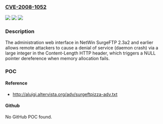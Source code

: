 ### [CVE-2008-1052](https://cve.mitre.org/cgi-bin/cvename.cgi?name=CVE-2008-1052)
![](https://img.shields.io/static/v1?label=Product&message=n%2Fa&color=blue)
![](https://img.shields.io/static/v1?label=Version&message=n%2Fa&color=blue)
![](https://img.shields.io/static/v1?label=Vulnerability&message=n%2Fa&color=brighgreen)

### Description

The administration web interface in NetWin SurgeFTP 2.3a2 and earlier allows remote attackers to cause a denial of service (daemon crash) via a large integer in the Content-Length HTTP header, which triggers a NULL pointer dereference when memory allocation fails.

### POC

#### Reference
- http://aluigi.altervista.org/adv/surgeftpizza-adv.txt

#### Github
No GitHub POC found.

